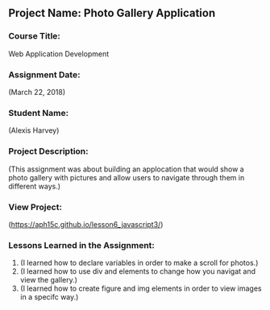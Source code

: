 ## Project Name:  Photo Gallery Application

### Course Title:
Web Application Development

### Assignment Date:  
(March 22, 2018)

### Student Name:  
(Alexis Harvey)

### Project Description:
(This assignment was about building an applocation that would show a photo gallery with pictures and allow users to navigate through them in different ways.)

### View Project:
(https://aph15c.github.io/lesson6_javascript3/)

### Lessons Learned in the Assignment:
1. (I learned how to declare variables in order to make a scroll for photos.)
2. (I learned how to use div and elements to change how you navigat and view the gallery.)
3. (I learned how to create figure and img elements in order to view images in a specifc way.)
